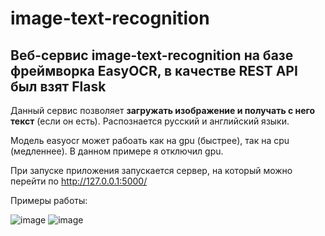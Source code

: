 # image-text-recognition
## Веб-сервис image-text-recognition на базе фреймворка __EasyOCR__, в качестве REST API был взят __Flask__

Данный сервис позволяет __загружать изображение и получать с него текст__ (если он есть). Распознается русский и английский языки.

Модель easyocr может рабоать как на gpu (быстрее), так на cpu (медленнее). В данном примере я отключил gpu.

При запуске приложения запускается сервер, на который можно перейти по http://127.0.0.1:5000/

Примеры работы:

![image](https://user-images.githubusercontent.com/55200466/146581668-bc443ce8-d17c-485b-a272-7e85de3adda8.png)
![image](https://user-images.githubusercontent.com/55200466/146583429-4532e7e9-dbc2-429f-8a5d-3b5438290fe3.png)
